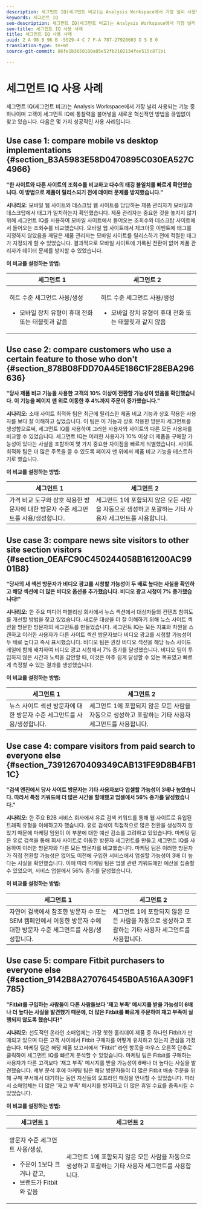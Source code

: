 ```yaml
---
description: 세그먼트 IQ(세그먼트 비교)는 Analysis Workspace에서 가장 널리 사용되는 기능 중 하나이며 고객이 세그먼트 IQ에 통찰력을 불어넣을 새로운 혁신적인 방법을 끊임없이 찾고 있습니다. 다음은 몇 가지 성공적인 사용 사례입니다.
keywords: 세그먼트 IQ
seo-description: 세그먼트 IQ(세그먼트 비교)는 Analysis Workspace에서 가장 널리 사용되는 기능 중 하나이며 고객이 세그먼트 IQ에 통찰력을 불어넣을 새로운 혁신적인 방법을 끊임없이 찾고 있습니다. 다음은 몇 가지 성공적인 사용 사례입니다.
seo-title: 세그먼트 IQ 사용 사례
title: 세그먼트 IQ 사용 사례
uuid: 2 A 98 B 96 B -5529-4 C 7 F-A 787-27920603 D 5 B 0
translation-type: tm+mt
source-git-commit: 86fe1b3650100a05e52fb2102134fee515c871b1

---
```



# 세그먼트 IQ 사용 사례

세그먼트 IQ(세그먼트 비교)는 Analysis Workspace에서 가장 널리 사용되는 기능 중 하나이며 고객이 세그먼트 IQ에 통찰력을 불어넣을 새로운 혁신적인 방법을 끊임없이 찾고 있습니다. 다음은 몇 가지 성공적인 사용 사례입니다.

## Use case 1: compare mobile vs desktop implementations {#section_B3A5983E58D0470895C030EA527C4966}

**"한 사이트와 다른 사이트의 조회수를 비교하고 다수의 태깅 불일치를 빠르게 확인했습니다. 이 방법으로 제품이 릴리스되기 전에 데이터 문제를 방지했습니다."**

**시나리오**: 모바일 웹 사이트와 데스크탑 웹 사이트를 담당하는 제품 관리자가 모바일과 데스크탑에서 태그가 일치하는지 확인했습니다. 제품 관리자는 중요한 것을 놓지지 않기 위해 세그먼트 IQ를 사용하여 모바일 사이트에서 들어오는 조회수와 데스크탑 사이트에서 들어오는 조회수를 비교했습니다. 모바일 웹 사이트에서 체크아웃 이벤트에 태그를 지정하지 않았음을 깨달은 제품 관리자는 모바일 사이트를 릴리스하기 전에 적절한 태그가 지정되게 할 수 있었습니다. 결과적으로 모바일 사이트에 기록된 전환이 없어 제품 관리자가 데이터 문제를 방지할 수 있었습니다.

**이 비교를 설정하는 방법:**

<table id="table_B5FA23CB34DE4331A8BD65ED4B351038"> 
 <thead> 
  <tr> 
   <th colname="col1" class="entry"> 세그먼트 1 </th> 
   <th colname="col3" class="entry"> 세그먼트 2 </th> 
  </tr> 
 </thead>
 <tbody> 
  <tr> 
   <td colname="col1"> <p>히트 수준 세그먼트 사용/생성 </p> <p> </p> <p> 
     <ul id="ul_1F5D5136620E449D93A771CD2576A18A"> 
      <li id="li_CB32DD1033DA4E5CA3B9AD41030800E6">모바일 장치 유형이 휴대 전화 또는 태블릿과 같음 </li> 
     </ul> </p> </td> 
   <td colname="col3"> <p>히트 수준 세그먼트 사용/생성 </p> <p> </p> <p> 
     <ul id="ul_79CC51C4C9494275B3F37B6D2AB0505E"> 
      <li id="li_83BE21AD1FB34195BAFF3F15421DBB3D">모바일 장치 유형이 휴대 전화 또는 태블릿과 같지 않음 </li> 
     </ul> </p> </td> 
  </tr> 
 </tbody> 
</table>

## Use case 2: compare customers who use a certain feature to those who don't {#section_878B08FDD70A45E186C1F28EBA296636}

**"당사 제품 비교 기능을 사용한 고객의 10% 이상이 전환할 가능성이 있음을 확인했습니다. 이 기능을 페이지 맨 위로 이동한 후 4%까지 주문이 증가했습니다."**

**시나리오:** 소매 사이트 최적화 팀은 최근에 릴리스한 제품 비교 기능과 상호 작용한 사용자를 보다 잘 이해하고 싶었습니다. 이 팀은 이 기능과 상호 작용한 방문자 세그먼트를 생성함으로써, 세그먼트 IQ를 사용하여 그러한 사용자와 사이트의 다른 모든 사용자를 비교할 수 있었습니다. 세그먼트 IQ는 이러한 사용자가 10% 이상 더 제품을 구매할 가능성이 있다는 사실을 포함하여 몇 가지 중요한 차이점을 빠르게 식별했습니다. 사이트 최적화 팀은 더 많은 주목을 끌 수 있도록 페이지 맨 위에서 제품 비교 기능을 테스트하기로 했습니다.

**이 비교를 설정하는 방법:**

| 세그먼트 1 | 세그먼트 2 |
|--- |--- |
| 가격 비교 도구와 상호 작용한 방문자에 대한 방문자 수준 세그먼트를 사용/생성합니다. | 세그먼트 1에 포함되지 않은 모든 사람을 자동으로 생성하고 포괄하는 기타 사용자 세그먼트를 사용합니다. |

## Use case 3: compare news site visitors to other site section visitors {#section_0EAFC90C450244058B161200AC9901B8}

**"당사의 새 섹션 방문자가 비디오 광고를 시청할 가능성이 두 배로 높다는 사실을 확인하고 해당 섹션에 더 많은 비디오 옵션을 추가했습니다. 비디오 광고 시청이 7% 증가했습니다!"**

**시나리오:** 한 주요 미디어 퍼블리싱 회사에서 뉴스 섹션에서 대상자들의 컨텐츠 참여도를 개선할 방법을 찾고 있었습니다. 새로운 대상을 더 잘 이해하기 위해 뉴스 사이트 섹션을 방문한 방문자의 세그먼트를 만들었습니다. 세그먼트 IQ는 모든 지표와 차원을 스캔하고 이러한 사용자가 다른 사이트 섹션 방문자보다 비디오 광고를 시청할 가능성이 두 배로 높다고 즉시 표시했습니다. 비디오 팀은 권장 비디오 섹션을 해당 뉴스 사이드 레일에 함께 배치하여 비디오 광고 시청에서 7% 증가를 달성했습니다. 비디오 팀이 투입하지 않은 시간과 노력을 감안할 때, 이것은 아주 쉽게 달성할 수 있는 목표였고 빠르게 측정할 수 있는 결과를 생성했습니다.

**이 비교를 설정하는 방법:**

| 세그먼트 1 | 세그먼트 2 |
|--- |--- |
| 뉴스 사이트 섹션 방문자에 대한 방문자 수준 세그먼트를 사용/생성합니다. | 세그먼트 1에 포함되지 않은 모든 사람을 자동으로 생성하고 포괄하는 기타 사용자 세그먼트를 사용합니다. |

## Use case 4: compare visitors from paid search to everyone else {#section_73912670409349CAB131FE9D8B4FB11C}

**"검색 엔진에서 당사 사이트 방문자는 기타 사용자보다 업셀할 가능성이 3배나 높았습니다. 따라서 특정 키워드에 더 많은 시간을 할애했고 업셀에서 56% 증가를 달성했습니다.”**

**시나리오:** 한 주요 B2B 서비스 회사에서 유료 검색 키워드를 통해 웹 사이트로 유입된 트래픽 유형을 이해하고자 했습니다. 유료 검색이 직접적으로 많은 전환을 생성하지 않았기 때문에 마케팅 임원이 이 부분에 대한 예산 감소를 고려하고 있었습니다. 마케팅 팀은 유료 검색을 통해 회사 사이트로 이동한 방문자 세그먼트를 만들고 세그먼트 IQ를 사용하여 이러한 방문자와 다른 모든 방문자를 비교했습니다. 마케팅 팀은 이러한 방문자가 직접 전환할 가능성은 없어도 이전에 구입한 서비스에서 업셀할 가능성이 3배 더 높다는 사실을 확인했습니다. 이에 따라 마케팅 팀은 업셀 관련 키워드에만 예산을 집중할 수 있었으며, 서비스 업셀에서 56% 증가를 달성했습니다.

**이 비교를 설정하는 방법:**

| 세그먼트 1 | 세그먼트 2 |
|--- |--- |
| 자연어 검색에서 참조한 방문자 수 또는 SEM 캠페인에서 이동한 방문자 수에 대한 방문자 수준 세그먼트를 사용/생성합니다. | 세그먼트 1에 포함되지 않은 모든 사람을 자동으로 생성하고 포괄하는 기타 사용자 세그먼트를 사용합니다. |

## Use case 5: compare Fitbit purchasers to everyone else {#section_9142B8A270764545B0A516AA309F1785}

**"Fitbit를 구입하는 사람들이 다른 사람들보다 '재고 부족' 메시지를 받을 가능성이 6배나 더 높다는 사실을 발견했기 때문에, 더 많은 Fitbit를 빠르게 주문하여 재고 부족이 실행되지 않도록 했습니다!"**

**시나리오:** 선도적인 온라인 소매업체는 가장 핫한 홀리데이 제품 중 하나인 Fitbit가 판매되고 있으며 다른 고객 사이에서 Fitbit 구매자를 어떻게 유치하고 있는지 관심을 가졌습니다. 마케팅 팀은 해당 제품 보고서에서 “Fitbit” 라인 항목을 마우스 오른쪽 단추로 클릭하여 세그먼트 IQ를 빠르게 분석할 수 있었습니다. 마케팅 팀은 Fitbit를 구매하는 사용자가 다른 고객보다 '재고 부족' 메시지를 받을 가능성이 6배나 더 높다는 사실을 발견했습니다. 세부 분석 후에 마케팅 팀은 해당 방문자들이 더 많은 Fitbit 배송 주문을 위해 구매 부서에서 대기하는 동안 자신들의 오프라인 매장을 안내할 수 있었습니다. 따라서 소매업체는 더 많은 '재고 부족' 메시지를 방지하고 더 많은 휴일 수요를 충족시킬 수 있었습니다.

**이 비교를 설정하는 방법:**

<table id="table_9018BEB4C2DE429FA773B250CB5C3E58"> 
 <thead> 
  <tr> 
   <th colname="col1" class="entry"> 세그먼트 1 </th> 
   <th colname="col3" class="entry"> 세그먼트 2 </th> 
  </tr> 
 </thead>
 <tbody> 
  <tr> 
   <td colname="col1"> <p>방문자 수준 세그먼트 사용/생성, </p> <p> 
     <ul id="ul_52E8ED6F4F7241D5ABE4EE7EA1E556D8"> 
      <li id="li_33750601AB2A43728834B29AF86D5CCF">주문이 1보다 크거나 같고, </li> 
      <li id="li_4E09D1286DAE4BABA49E4834E73BDC28">브랜드가 Fitbit와 같음 </li> 
     </ul> </p> </td> 
   <td colname="col3"> <p>세그먼트 1에 포함되지 않은 모든 사람을 자동으로 생성하고 포괄하는 <span class="wintitle">기타 사용자</span> 세그먼트를 사용합니다. </p> </td> 
  </tr> 
 </tbody> 
</table>

